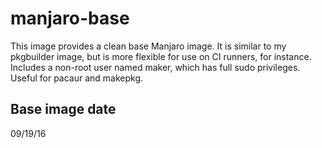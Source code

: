# manjaro-base

This image provides a clean base Manjaro image. It is similar to my pkgbuilder image, but is more flexible for use on CI runners, for instance. Includes a non-root user named maker, which has full sudo privileges. Useful for pacaur and makepkg. 

## Base image date
09/19/16
